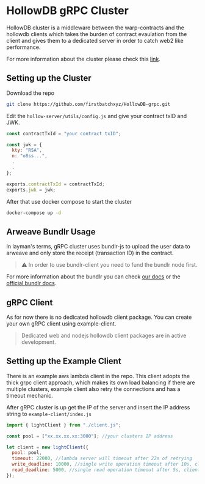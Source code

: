 # HollowDB gRPC Cluster

HollowDB cluster is a middleware between the warp-contracts and the hollowdb clients which takes the burden of contract evaulation from the client and gives them to a dedicated server in order to catch web2 like performance.

For more information about the cluster please check this [link](/docs/cluster.md).

## Setting up the Cluster

Download the repo

```bash
git clone https://github.com/firstbatchxyz/HollowDB-grpc.git
```

Edit the `hollow-server/utils/config.js` and give your contract txID and JWK.

```js
const contractTxId = "your contract txID";

const jwk = {
  kty: "RSA",
  n: "o8ss...",
  .
  .
};

exports.contractTxId = contractTxId;
exports.jwk = jwk;
```

After that use docker compose to start the cluster

```bash
docker-compose up -d
```

## Arweave Bundlr Usage

In layman's terms, gRPC cluster uses bundlr-js to upload the user data to arweave and only store the receipt (transaction ID) in the contract.

> :warning: In order to use bundlr-client you need to fund the bundlr node first.

For more information about the bundlr you can check [our docs](./docs/bundlr.md) or the [official bundlr docs](https://docs.bundlr.network/overview).

## gRPC Client

As for now there is no dedicated hollowdb client package. You can create your own gRPC client using example-client.

> Dedicated web and nodejs hollowdb client packages are in active development.

## Setting up the Example Client

There is an example aws lambda client in the repo. This client adopts the thick grpc client approach, which makes its own load balancing if there are multiple clusters, example client also retry the connections and has a timeout mechanic.

After gRPC cluster is up get the IP of the server and insert the IP address string to `example-client/index.js`

```js
import { lightClient } from "./client.js";

const pool = ["xx.xx.xx.xx:3000"]; //your clusters IP address

let client = new lightClient({
  pool: pool,
  timeout: 22000, //lambda server will timeout after 22s of retrying
  write_deadline: 10000, //single write operation timeout after 10s, client retries another cluster
  read_deadline: 5000, //single read operation timeout after 5s, client retries another cluster
});
```

